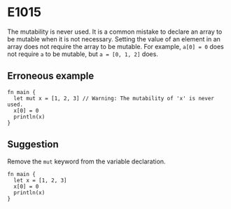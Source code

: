 # E1015

The mutability is never used. It is a common mistake to declare an array to be
mutable when it is not necessary. Setting the value of an element in an array
does not require the array to be mutable. For example, `a[0] = 0` does not
require `a` to be mutable, but `a = [0, 1, 2]` does.

## Erroneous example

```moonbit
fn main {
  let mut x = [1, 2, 3] // Warning: The mutability of 'x' is never used.
  x[0] = 0
  println(x)
}
```

## Suggestion

Remove the `mut` keyword from the variable declaration.

```moonbit
fn main {
  let x = [1, 2, 3]
  x[0] = 0
  println(x)
}
```
